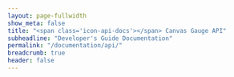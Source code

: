 ```yaml
---
layout: page-fullwidth
show_meta: false
title: "<span class='icon-api-docs'></span> Canvas Gauge API"
subheadline: "Developer's Guide Documentation"
permalink: "/documentation/api/"
breadcrumb: true
header: false
---
```


<script>
function fitme(frame) {
    var doc =  frame.contentDocument || frame.contentWindow.document;
    frame.style.height = doc.body.offsetHeight + 40 + 'px';
    frame.style.visibility = 'visible';
    var links = doc.getElementsByTagName('a');
    for (var i = 0, s = links.length; i < s; i++) {
       if (links[i].hostname !== document.location.hostname) {
           links[i].setAttribute('target', '_top');
       }
    }
}
if (!window.addEventListener && window.attachEvent) {
    window.addEventListener = function(event, handler) {
        window.attachEvent('on' + event, handler);
    }; 
}
window.addEventListener('resize', function() {
    var frame = document.getElementById('docs-window');
    fitme(frame);
    setTimeout(function() {
        fitme(frame);
    }, 200);
});
</script>
<iframe id="docs-window" style="visibility:hidden;width:100%;height:100%" src="{{site.url}}/docs/2.0.0/identifiers.html" frameborder="0" onload="fitme(this)"></iframe>
